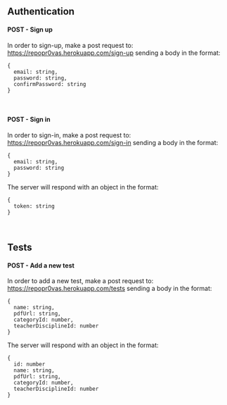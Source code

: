 ## Authentication

#### **POST** - Sign up

In order to sign-up, make a post request to: https://repopr0vas.herokuapp.com/sign-up
sending a body in the format:

```
{
  email: string,
  password: string,
  confirmPassword: string
}
```

<br>

#### **POST** - Sign in

In order to sign-in, make a post request to: https://repopr0vas.herokuapp.com/sign-in
sending a body in the format:

```
{
  email: string,
  password: string
}
```

The server will respond with an object in the format:

```
{
  token: string
}
```

<br>

## Tests

#### **POST** - Add a new test

In order to add a new test, make a post request to: https://repopr0vas.herokuapp.com/tests
sending a body in the format:

```
{
  name: string,
  pdfUrl: string,
  categoryId: number,
  teacherDisciplineId: number
}
```

The server will respond with an object in the format:

```
{
  id: number
  name: string,
  pdfUrl: string,
  categoryId: number,
  teacherDisciplineId: number
}
```

<br>
